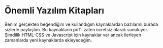 # Önemli Yazılım Kitapları

Benim gerçekten beğendiğim ve kullandığım kaynaklardan bazılarını burada sizlerle paylaştım. Bu kaynakların pdf'i zaten ücretsiz olarak sunuluyor. Şimdilik HTML-CSS ve Javascript için kaynaklar var ancak ilerleyen zamanlarda yeni kaynaklarda ekleyeceğim.